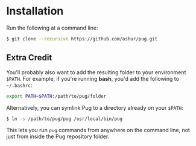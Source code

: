 # Installation

Run the following at a command line:

```bash
$ git clone --recursive https://github.com/ashur/pug.git
```

## Extra Credit

You'll probably also want to add the resulting folder to your environment `$PATH`. For example, if you're running **bash**, you'd add the following to `~/.bashrc`:

```bash
export PATH=$PATH:/path/to/pug/folder
```

Alternatively, you can symlink Pug to a directory already on your `$PATH`:

```bash
$ ln -s /path/to/pug/pug /usr/local/bin/pug
```

This lets you run `pug` commands from anywhere on the command line, not just from inside the Pug repository folder.
